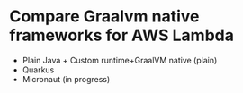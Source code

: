 # Compare Graalvm native frameworks for AWS Lambda

- Plain Java + Custom runtime+GraalVM native (plain)
- Quarkus
- Micronaut (in progress)

